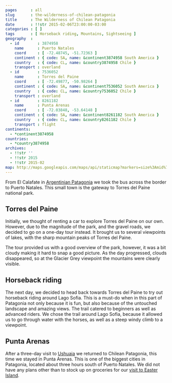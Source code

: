 ```yaml
---
pages      : all
slug       : the-wilderness-of-chilean-patagonia
title      : The Wilderness of Chilean Patagonia
date       : !!str 2015-02-06T23:00:00-03:00
categories : [ ]
tags       : [ Horseback riding, Mountains, Sightseeing ]
geography  :
  - id        : 3874958
    name      : Puerto Natales
    coord     : [ -72.48745, -51.72363 ]
    continent : { code: SA, name: &continent3874958 South America }
    country   : { code: CL, name: &country3874958 Chile }
    transport : overland
  - id        : 7536052
    name      : Torres del Paine
    coord     : [ -72.49877, -50.98264 ]
    continent : { code: SA, name: &continent7536052 South America }
    country   : { code: CL, name: &country7536052 Chile }
    transport : overland
  - id        : 8261182
    name      : Punta Arenas
    coord     : [ -72.03848, -53.64148 ]
    continent : { code: SA, name: &continent8261182 South America }
    country   : { code: CL, name: &country8261182 Chile }
    transport : flight
continents:
  - *continent3874958
countries:
  - *country3874958
archives:
  - !!str ''
  - !!str 2015
  - !!str 2015-02
map: http://maps.googleapis.com/maps/api/staticmap?markers=size%3Amid%7C-51.56840166666667%2C-72.61863333333332%7C-50.98264%2C-72.49877%7C-51.56840166666667%2C-72.61863333333332%7C-53.64148%2C-72.03848&path=color%3A0xFF0000FF%7Cweight%3A3%7C-51.56840166666667%2C-72.61863333333332%7C-50.98264%2C-72.49877&path=color%3A0xFF0000FF%7Cweight%3A3%7C-50.98264%2C-72.49877%7C-51.56840166666667%2C-72.61863333333332&path=color%3A0xFF0000FF%7Cweight%3A3%7C-51.56840166666667%2C-72.61863333333332%7C-53.64148%2C-72.03848&size=480x270&style=feature%3Alandscape%7Celement%3Ageometry.fill%7Chue%3A0x2E0854%7Clightness%3A-2%7Cgamma%3A0.25&style=feature%3Awater%7Celement%3Ageometry.fill%7Ccolor%3A0xEBDAFC&style=feature%3Aadministrative%7Celement%3Ageometry.fill%7Cvisibility%3Aoff&style=element%3Ageometry.stroke%7Cvisibility%3Aoff&zoom=
---
```


From El Calafate in [Argentinian Patagonia](/blog/trekking-in-argentinian-patagonia.html) we took the bus across the border to Puerto Natales. This small town is the gateway to Torres del Paine national park.

## Torres del Paine
Initially, we thought of renting a car to explore Torres del Paine on our own. However, due to the magnitude of the park, and the gravel roads, we decided to go on a one-day tour instead. It brought us to several viewpoints of lakes, with the sharp mountain peaks of Torres del Paine.

The tour provided us with a good overview of the park, however, it was a bit cloudy making it hard to snap a good picture. As the day progressed, clouds disappeared, so at the Glacier Grey viewpoint the mountains were clearly visible.

## Horseback riding
The next day, we decided to head back towards Torres del Paine to try out horseback riding around Lago Sofia. This is a must-do when in this part of Patagonia not only because it is fun, but also because of the untouched landscape and amazing views. The trail catered to beginners as well as advanced riders. We chose the trail around Lago Sofia, because it allowed us to go through water with the horses, as well as a steep windy climb to a viewpoint.

## Punta Arenas
After a three-day visit to [Ushuaia](/blog/trekking-in-argentinian-patagonia.html) we returned to Chilean Patagonia, this time we stayed in Punta Arenas. This is one of the biggest cities in Patagonia, located about three hours south of Puerto Natales. We did not have any plans other than to stock up on groceries for our [visit to Easter Island](/blog/the-next-extreme.html).